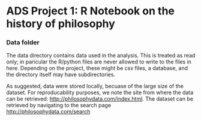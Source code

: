 # ADS Project 1:  R Notebook on the history of philosophy

### Data folder

The data directory contains data used in the analysis. This is treated as read only; in paricular the R/python files are never allowed to write to the files in here. Depending on the project, these might be csv files, a database, and the directory itself may have subdirectories.

As suggested, data were stored locally, becuase of the large size of the dataset. For reproducability purposes, we note the site from where the data can be retrieved: http://philosophydata.com/index.html. The dataset can be retrieved by navigating to the search page http://philosophydata.com/search


